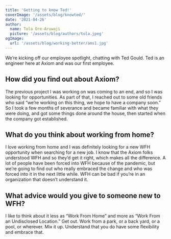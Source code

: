 ```yaml
---
title: 'Getting to know Ted!'
coverImage: '/assets/blog/knowted/' 
date: '2021-04-26'
author:
  name: Tola Ore-Aruwaji
  picture: '/assets/blog/authors/tola.jpeg'
ogImage:
  url: '/assets/blog/working-better/ams1.jpg'
---
```


We’re kicking off our employee spotlight, chatting with Ted Gould. Ted is an engineer here at Axiom and was our first employee.

## How did you find out about Axiom?

The previous project I was working on was coming to an end, and so I was looking for opportunities. As part of that, I reached out to some old friends who said “we’re working on this thing, we hope to have a company soon.” So I took a few months of severance and became familiar with what they were doing, and got some things done around the house, then started when the company got established.

## What do you think about working from home?

I love working from home and I was definitely looking for a new WFH opportunity when searching for a new job. I know that the Axiom folks understood WFH and so they’d get it right, which makes all the difference. A lot of people have been forced into WFH because of the pandemic, but we’re going to find out who really embraced the change and who was forced into it in the next little while. WFH can be bad if you’re in an organization that doesn’t understand it.

## What advice would you give to someone new to WFH?

I like to think about it less as “Work From Home” and more as “Work From an Undisclosed Location.” Get out. Work from a park, or a back yard, or a pool, or wherever. Mix it up. Understand that you do have some flexibility and embrace that.



